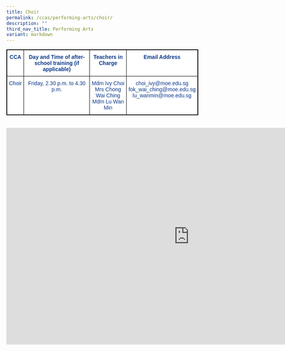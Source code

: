 ```yaml
---
title: Choir
permalink: /ccas/performing-arts/choir/
description: ""
third_nav_title: Performing Arts
variant: markdown
---
```

<style type="text/css">
.tg  {border-collapse:collapse;border-spacing:0;}
.tg td{border-color:black;border-style:solid;border-width:1px;font-family:Arial, sans-serif;font-size:14px;
  overflow:hidden;padding:10px 5px;word-break:normal;}
.tg th{border-color:black;border-style:solid;border-width:1px;font-family:Arial, sans-serif;font-size:14px;
  font-weight:normal;overflow:hidden;padding:10px 5px;word-break:normal;}
.tg .tg-pg9x{background-color:#FFF;color:#0C3989;font-weight:bold;text-align:center;vertical-align:top}
.tg .tg-u2s6{background-color:#FFF;color:#0C3989;text-align:center;vertical-align:top}
</style>
<table class="tg" style="border: 1px solid black">
<thead>
  <tr>
    <th class="tg-pg9x" style="border: 1px solid black">CCA</th>
    <th class="tg-pg9x" style="border: 1px solid black">Day and Time of after-school training (if applicable)</th>
    <th class="tg-pg9x" style="border: 1px solid black">Teachers in Charge</th>
    <th class="tg-pg9x" style="border: 1px solid black">Email Address</th>
  </tr>
</thead>
<tbody>
  <tr>
    <td class="tg-u2s6" style="border: 1px solid black">Choir</td>
    <td class="tg-u2s6" style="border: 1px solid black">Friday, 2.30 p.m. to 4.30 p.m.</td>
    <td class="tg-u2s6" style="border: 1px solid black">Mdm Ivy Choi<br>Mrs Chong Wai Ching<br>Mdm Lu Wan Min</td>
    <td class="tg-u2s6" style="border: 1px solid black">choi_ivy@moe.edu.sg<br>fok_wai_ching@moe.edu.sg <br>lu_wanmin@moe.edu.sg</td>
  </tr>
</tbody>
</table><br>


<iframe allowfullscreen="true" height="569" width="960" frameborder="0" src="https://docs.google.com/presentation/d/e/2PACX-1vSgKP63QxVTemCwOc4fUtR_P6-hLNf-U8NARdTXMlrOnuZcKNfdUP1zicH5s-2-kURPOEVH0maDBc8T/embed?start=false&amp;loop=false&amp;delayms=3000"></iframe>